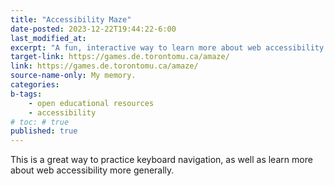 ```yaml
---
title: "Accessibility Maze"
date-posted: 2023-12-22T19:44:22-6:00
last_modified_at:   
excerpt: "A fun, interactive way to learn more about web accessibility."  
target-link: https://games.de.torontomu.ca/amaze/
link: https://games.de.torontomu.ca/amaze/
source-name-only: My memory.
categories:   
b-tags:
    - open educational resources  
    - accessibility  
# toc: # true
published: true
---
```


This is a great way to practice keyboard navigation, as well as learn more about web accessibility more generally.